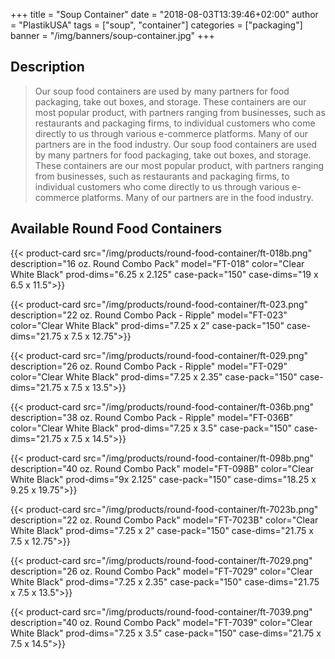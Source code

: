 +++
title = "Soup Container"
date = "2018-08-03T13:39:46+02:00"
author = "PlastikUSA"
tags = ["soup", "container"]
categories = ["packaging"]
banner = "/img/banners/soup-container.jpg"
+++

## Description

>Our soup food containers are used by many partners for food packaging, take out boxes, and storage. These containers are our most popular product, with partners ranging from businesses, such as restaurants and packaging firms, to individual customers who come directly to us through various e-commerce platforms. Many of our partners are in the food industry.
>Our soup food containers are used by many partners for food packaging, take out boxes, and storage. These containers are our most popular product, with partners ranging from businesses, such as restaurants and packaging firms, to individual customers who come directly to us through various e-commerce platforms. Many of our partners are in the food industry.

## Available Round Food Containers

{{< product-card
src="/img/products/round-food-container/ft-018b.png"
description="16 oz. Round Combo Pack" 
model="FT-018"
color="Clear White Black" 
prod-dims="6.25 x 2.125"
case-pack="150"
case-dims="19 x 6.5 x 11.5">}}

{{< product-card
src="/img/products/round-food-container/ft-023.png"
description="22 oz. Round Combo Pack - Ripple"
model="FT-023"
color="Clear White Black"
prod-dims="7.25 x 2"
case-pack="150"
case-dims="21.75 x 7.5 x 12.75">}}

{{< product-card
src="/img/products/round-food-container/ft-029.png"
description="26 oz. Round Combo Pack - Ripple"
model="FT-029"
color="Clear White Black"
prod-dims="7.25 x 2.35"
case-pack="150"
case-dims="21.75 x 7.5 x 13.5">}}

{{< product-card
src="/img/products/round-food-container/ft-036b.png"
description="38 oz. Round Combo Pack - Ripple"
model="FT-036B"
color="Clear White Black"
prod-dims="7.25 x 3.5"
case-pack="150"
case-dims="21.75 x 7.5 x 14.5">}}

{{< product-card
src="/img/products/round-food-container/ft-098b.png"
description="40 oz. Round Combo Pack"
model="FT-098B"
color="Clear White Black"
prod-dims="9x 2.125"
case-pack="150"
case-dims="18.25 x 9.25 x 19.75">}}

{{< product-card
src="/img/products/round-food-container/ft-7023b.png"
description="22 oz. Round Combo Pack"
model="FT-7023B"
color="Clear White Black"
prod-dims="7.25 x 2"
case-pack="150"
case-dims="21.75 x 7.5 x 12.75">}}

{{< product-card
src="/img/products/round-food-container/ft-7029.png"
description="26 oz. Round Combo Pack"
model="FT-7029"
color="Clear White Black"
prod-dims="7.25 x 2.35"
case-pack="150"
case-dims="21.75 x 7.5 x 13.5">}}

{{< product-card
src="/img/products/round-food-container/ft-7039.png"
description="40 oz. Round Combo Pack"
model="FT-7039"
color="Clear White Black"
prod-dims="7.25 x 3.5"
case-pack="150"
case-dims="21.75 x 7.5 x 14.5">}}
